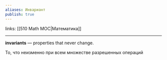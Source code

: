```yaml
---
aliases: Инвариант
publish: true
---
```

links: [[510 Math MOC|Математика]]

---

 **invariants** — properties that never change.

То, что неизменно при всем множестве разрешенных операций